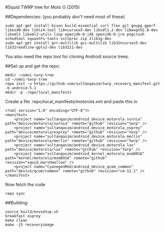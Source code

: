 #Squid TWRP tree for Moto G (2015)

##Dependencies:
(you probably don't need most of these)
````
sudo apt-get install bison build-essential curl flex git gnupg gperf libesd0-dev liblz4-tool libncurses5-dev libsdl1.2-dev libwxgtk2.8-dev libxml2 libxml2-utils lzop openjdk-6-jdk openjdk-6-jre pngcrush schedtool squashfs-tools xsltproc zip zlib1g-dev
sudo apt-get install g++-multilib gcc-multilib lib32ncurses5-dev lib32readline-gplv2-dev lib32z1-dev
````
You also need the repo tool for cloning Android source trees.

##Set up and get the repo:
````
mkdir ~/omni-twrp-tree
cd ~/omni-twrp-tree
repo init -u https://github.com/sultanqasim/twrp_recovery_manifest.git -b android-5.1
mkdir -p .repo/local_manifests
````
Create a file .repo/local_manifests/motorola.xml and paste this in
````
<?xml version="1.0" encoding="UTF-8"?>
<manifest>
    <project name="sultanqasim/android_device_motorola_surnia" path="device/motorola/surnia" remote="github" revision="twrp" />
    <project name="sultanqasim/android_device_motorola_osprey" path="device/motorola/osprey" remote="github" revision="twrp" />
    <project name="sultanqasim/android_device_motorola_merlin" path="device/motorola/merlin" remote="github" revision="twrp" />
    <project name="sultanqasim/android_device_motorola_lux" path="device/motorola/lux" remote="github" revision="twrp" />
    <project name="sultanqasim/android_kernel_motorola_msm8916" path="kernel/motorola/msm8916" remote="github" revision="squid_marshmallow" />
    <project name="CyanogenMod/android_device_qcom_common" path="device/qcom/common" remote="github" revision="cm-12.1" />
</manifest>
````

Now fetch the code
````
repo sync
````

##Building:
````
source build/envsetup.sh
breakfast osprey
make clean
make -j5 recoveryimage
````

